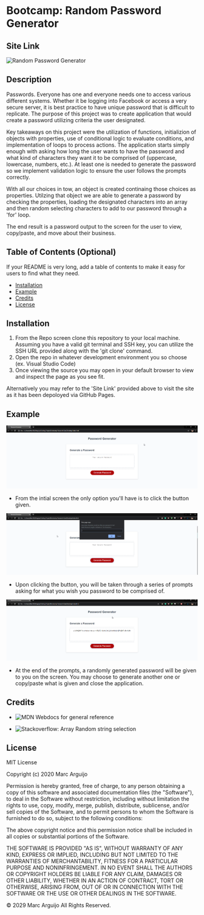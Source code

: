 # Bootcamp: Random Password Generator

## Site Link

![Random Password Generator](https://on-your-marc-go.github.io/Bootcamp-Password-Gen/)

## Description

Passwords. Everyone has one and everyone needs one to access various different systems. Whether it be logging into Facebook or access a very secure server, it is best practice to have unique password that is difficult to replicate. The purpose of this project was to create application that would create a password utilizing criteria the user designated.

Key takeaways on this project were the utilization of functions, initializion of objects with properties, use of conditional logic to evaluate conditions, and implementation of loops to process actions. The application starts simply enough with asking how long the user wants to have the password and what kind of characters they want it to be comprised of (uppercase, lowercase, numbers, etc.). At least one is needed to generate the password so we implement validation logic to ensure the user follows the prompts correctly.

With all our choices in tow, an object is created continaing those choices as properties. Utilzing that object we are able to generate a password by checking the properties, loading the designated characters into an array and then random selecting characters to add to our password through a 'for' loop.

The end result is a password output to the screen for the user to view, copy/paste, and move about their business.

## Table of Contents (Optional)

If your README is very long, add a table of contents to make it easy for users to find what they need.

- [Installation](#installation)
- [Example](#example)
- [Credits](#credits)
- [License](#license)

## Installation

1. From the Repo screen clone this repository to your local machine. Assuming you have a valid git terminal and SSH key, you can utilize the SSH URL provided along with the 'git clone' command.
2. Open the repo in whatever development environment you so choose (ex. Visual Studio Code)
3. Once viewing the source you may open in your default browser to view and inspect the page as you see fit.

Alternatively you may refer to the 'Site Link' provided above to visit the site as it has been depoloyed via GitHub Pages.

## Example

![Initial Application View](/assets/images/Initial-screen.png)

- From the intial screen the only option you'll have is to click the button given.

![Prompt for user input](/assets/images/Character-Length-Prompt.png)

- Upon clicking the button, you will be taken through a series of prompts asking for what you wish you password to be comprised of.

![Example password display](/assets/images/Displayed-Password.png)

- At the end of the prompts, a randomly generated password will be given to you on the screen. You may choose to generate another one or copy/paste what is given and close the application.

## Credits

- ![MDN Webdocs for general reference](https://developer.mozilla.org/en-US/)

- ![Stackoverflow: Array Random string selection](https://stackoverflow.com/questions/7350363/select-a-random-string-from-an-array)

## License

MIT License

Copyright (c) 2020 Marc Arguijo

Permission is hereby granted, free of charge, to any person obtaining a copy
of this software and associated documentation files (the "Software"), to deal
in the Software without restriction, including without limitation the rights
to use, copy, modify, merge, publish, distribute, sublicense, and/or sell
copies of the Software, and to permit persons to whom the Software is
furnished to do so, subject to the following conditions:

The above copyright notice and this permission notice shall be included in all
copies or substantial portions of the Software.

THE SOFTWARE IS PROVIDED "AS IS", WITHOUT WARRANTY OF ANY KIND, EXPRESS OR
IMPLIED, INCLUDING BUT NOT LIMITED TO THE WARRANTIES OF MERCHANTABILITY,
FITNESS FOR A PARTICULAR PURPOSE AND NONINFRINGEMENT. IN NO EVENT SHALL THE
AUTHORS OR COPYRIGHT HOLDERS BE LIABLE FOR ANY CLAIM, DAMAGES OR OTHER
LIABILITY, WHETHER IN AN ACTION OF CONTRACT, TORT OR OTHERWISE, ARISING FROM,
OUT OF OR IN CONNECTION WITH THE SOFTWARE OR THE USE OR OTHER DEALINGS IN THE
SOFTWARE.

© 2029 Marc Arguijo All Rights Reserved.
